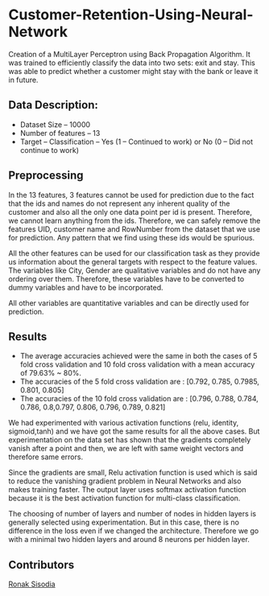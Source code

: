
Customer-Retention-Using-Neural-Network
====================================================
Creation of a MultiLayer Perceptron using Back Propagation Algorithm. It was trained to efficiently classify the data into two sets: exit and stay. This was able to predict whether a customer might stay with the bank or leave it in future.

Data Description:
----------------

- Dataset Size – 10000
- Number of features – 13
- Target – Classification – Yes (1 – Continued to work) or No (0 – Did not continue to work)

Preprocessing
------------------
In the 13 features, 3 features cannot be used for prediction due to the fact that the ids and names do not represent any inherent quality of the customer and also all the only one data point per id is present. Therefore, we cannot learn anything from the ids. Therefore, we can safely remove the features UID, customer name and RowNumber from the dataset that we use for prediction. Any pattern that we find using these ids would be spurious.

All the other features can be used for our classification task as they provide us information about the general targets with respect to the feature values. The variables like City, Gender are qualitative variables and do not have any ordering over them. Therefore, these variables have to be converted to dummy variables and have to be incorporated.

All other variables are quantitative variables and can be directly used for prediction.

Results
---------
- The average accuracies achieved were the same in both the cases of 5 fold cross validation and 10 fold cross validation with a mean accuracy of 79.63% ~ 80%.
- The accuracies of the 5 fold cross validation are : [0.792, 0.785, 0.7985, 0.801, 0.805]
- The accuracies of the 10 fold cross validation are : [0.796, 0.788, 0.784, 0.786, 0.8,0.797, 0.806, 0.796, 0.789, 0.821]

We had experimented with various activation functions (relu, identity, sigmoid,tanh) and we have got the same results for all the above cases. But experimentation on the data set has shown that the gradients completely vanish after a point and then, we are left with same weight vectors and therefore same errors. 

Since the gradients are small, Relu activation function is used which is said to reduce the vanishing gradient problem in Neural Networks and also makes training faster. The output layer uses softmax activation function because it is the best activation function for multi-class classification. 

The choosing of number of layers and number of nodes in hidden layers is generally selected using experimentation. But in this case, there is no difference in the loss even if we changed the architecture. Therefore we go with a minimal two hidden layers and around 8 neurons per hidden layer.


Contributors
-------------
[Ronak Sisodia](https://github.com/ronak-07)
